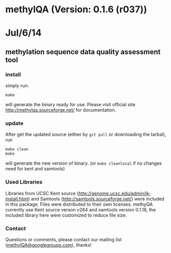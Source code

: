 # methylQA (Version: 0.1.6 (r037))
# Jul/6/14
## methylation sequence data quality assessment tool

### install
simply run:

    make

will generate the binary ready for use. Please visit official site http://methylqa.sourceforge.net/ for documentation.

### update
After get the updated source (either by `git pull` or downloading the tarbal), run

    make clean 
    make

will generate the new version of binary.
(or `make cleanlocal` if no changes need for kent and samtools)

### Used Libraries
Libraries from UCSC Kent source (http://genome.ucsc.edu/admin/jk-install.html) and Samtools (http://samtools.sourceforge.net/) were included in this package. Files were distributed to their own licenses. methyQA currently use Kent source verson v284 and samtools version 0.1.18, the included library here were customized to reduce file size.

### Contact
Questions or comments, please contact our mailing list (methylQA@googlegroups.com), thanks!
